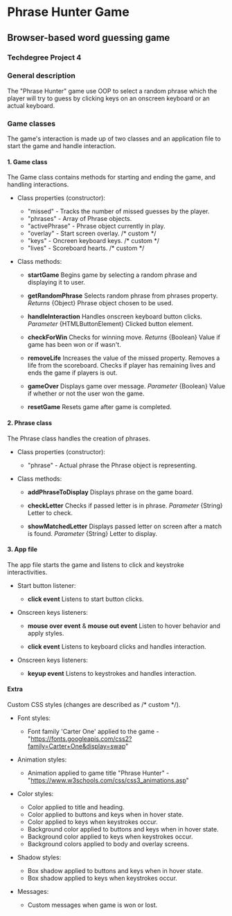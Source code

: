 # Phrase Hunter Game
## Browser-based word guessing game
### Techdegree Project 4

### General description
The "Phrase Hunter" game use OOP to select a random phrase which the player will try to guess by clicking keys on an onscreen keyboard or an actual keyboard.

### Game classes
The game's interaction is made up of two classes and an application file to start the game and handle interaction.

#### 1. Game class
The Game class contains methods for starting and ending the game, and handling interactions.

- Class properties (constructor):

    - "missed" - Tracks the number of missed guesses by the player.
    - "phrases" - Array of Phrase objects.
    - "activePhrase" - Phrase object currently in play.
    - "overlay" - Start screen overlay. /* custom */
    - "keys" - Oncreen keyboard keys. /* custom */
    - "lives" - Scoreboard hearts. /* custom */

- Class methods:

    - **startGame**
        Begins game by selecting a random phrase and displaying it to user.

    - **getRandomPhrase**
        Selects random phrase from phrases property.
        *Returns* {Object} Phrase object chosen to be used.

    - **handleInteraction**
        Handles onscreen keyboard button clicks.
        *Parameter* {HTMLButtonElement} Clicked button element.

    - **checkForWin**
        Checks for winning move.
        *Returns* {Boolean} Value if game has been won or if wasn't.

    - **removeLife**
        Increases the value of the missed property.
        Removes a life from the scoreboard.
        Checks if player has remaining lives and ends the game if players is out.

    - **gameOver**
        Displays game over message.
        *Parameter* {Boolean} Value if whether or not the user won the game.

    - **resetGame**
        Resets game after game is completed.

#### 2. Phrase class
The Phrase class handles the creation of phrases.

- Class properties (constructor):

    - "phrase" - Actual phrase the Phrase object is representing.

- Class methods:

    - **addPhraseToDisplay**
        Displays phrase on the game board.

    - **checkLetter**
        Checks if passed letter is in phrase.
        *Parameter* {String} Letter to check.

    - **showMatchedLetter**
        Displays passed letter on screen after a match is found.
        *Parameter* {String} Letter to display.

#### 3. App file
The app file starts the game and listens to click and keystroke interactivities.

- Start button listener:

    - **click event**
        Listens to start button clicks.

- Onscreen keys listeners:

    - **mouse over event** & **mouse out event**
        Listen to hover behavior and apply styles.

    - **click event**
        Listens to keyboard clicks and handles interaction.

- Onscreen keys listeners:

    - **keyup event**
        Listens to keystrokes and handles interaction.

#### Extra
Custom CSS styles (changes are described as /* custom */).

- Font styles:

    - Font family 'Carter One' applied to the game - "https://fonts.googleapis.com/css2?family=Carter+One&display=swap"

- Animation styles:

    - Animation applied to game title "Phrase Hunter" - "https://www.w3schools.com/css/css3_animations.asp"

- Color styles:

    - Color applied to title and heading.
    - Color applied to buttons and keys when in hover state.
    - Color applied to keys when keystrokes occur.
    - Background color applied to buttons and keys when in hover state.
    - Background color applied to keys when keystrokes occur.
    - Background colors applied to body and overlay screens.

- Shadow styles:

    - Box shadow applied to buttons and keys when in hover state.
    - Box shadow applied to keys when keystrokes occur.

- Messages:

    - Custom messages when game is won or lost.